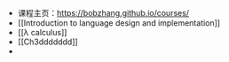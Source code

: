 - 课程主页：https://bobzhang.github.io/courses/
- [[Introduction to language design and implementation]]
- [[λ calculus]]
- [[Ch3ddddddd]]
-